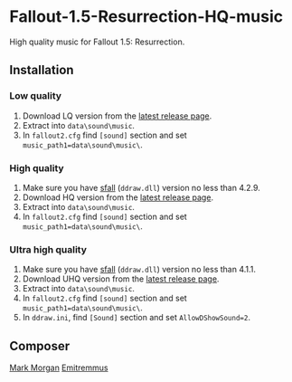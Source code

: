 # Fallout-1.5-Resurrection-HQ-music

High quality music for Fallout 1.5: Resurrection.

## Installation

### Low quality
1. Download LQ version from the [latest release page](https://github.com/egornovivan/Fallout-1.5-Resurrection-HQ-music/releases/latest).
1. Extract into `data\sound\music`.
1. In `fallout2.cfg` find `[sound]` section and set `music_path1=data\sound\music\`.

### High quality
1. Make sure you have [sfall](https://github.com/phobos2077/sfall/) (`ddraw.dll`) version no less than 4.2.9.
1. Download HQ version from the [latest release page](https://github.com/egornovivan/Fallout-1.5-Resurrection-HQ-music/releases/latest).
1. Extract into `data\sound\music`.
1. In `fallout2.cfg` find `[sound]` section and set `music_path1=data\sound\music\`.

### Ultra high quality
1. Make sure you have [sfall](https://github.com/phobos2077/sfall/) (`ddraw.dll`) version no less than 4.1.1.
1. Download UHQ version from the [latest release page](https://github.com/egornovivan/Fallout-1.5-Resurrection-HQ-music/releases/latest).
1. Extract into `data\sound\music`.
1. In `fallout2.cfg` find `[sound]` section and set `music_path1=data\sound\music\`.
1. In `ddraw.ini`, find `[Sound]` section and set `AllowDShowSound=2`.

## Composer
[Mark Morgan](https://vgmdb.net/artist/1446)
[Emitremmus](https://emitremmus.bandcamp.com/)

